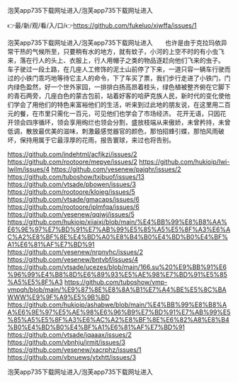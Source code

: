 泡芙app735下载网址进入/泡芙app735下载网址进入

👉最/新/观/看/入/口/👉https://github.com/fukeluo/xjwffa/issues/1

泡芙app735下载网址进入/泡芙app735下载网址进入　　也许是由于克拉玛依异常干热的气候所至，只要稍有水的地方，就有蚊子，小河的上空不时的有小虫飞来，落在行人的头上、衣服上，行人用帽子之类的物品逐赶向他们飞来的虫子。　　车子驶过一段土路，在几座人工修饰的泥土山前停了下来，一道只容一辆车行驶而过的小铁门乖巧地等待它主人的命令，下了车买了票，我们步行走进了小铁门，门内绿色盈然，好一个世外家园，一排排白扬高昂着枝头，绿色植被整齐俯在它脚下的青石两旁，几座白色的蒙古包前，站着好客的哈萨克族人民，新时代的变化使他们学会了用他们的特色来富裕他们的生活，听来到过此地的朋友说，在这里用二百元的餐，在市里只需化一百元，可见他们也学会了市场经济。
花开无语，只因花开领会四序循环，领会享用绚烂也领会分割，盛放枝端从来傲娇，未曾矜持，未曾低调，散放最优美的滋味，刺激最感觉器官的颜色，那怕招蜂引蝶，那怕风雨破坏，保持用属于它最淳厚的花雨，报告寰球，来过也将告别。


https://github.com/indehtml/acfjkzi/issues/2
https://github.com/rootoore/mepye/issues/2
https://github.com/hukioip/lwi-lwilm/issues/4
https://github.com/yesenew/pajqhr/issues/2
https://github.com/tuboshow/txjbuof/issues/13
https://github.com/vtsade/pbowen/issues/3
https://github.com/rootoore/kloieg/issues/5
https://github.com/vtsade/gmacaps/issues/6
https://github.com/rootoore/iplmfqa/issues/6
https://github.com/yesenew/qqjwj/issues/5
https://github.com/hukioip/xiiaixj/blob/main/%E4%BB%99%E8%B8%AA%E6%9E%97%E7%BD%91%E7%AB%99%E5%85%A5%E5%8F%A3%E6%AC%A2%E8%BF%8E%E4%BD%A0%E8%B4%B0%E4%BD%B0%E4%BF%A1%E6%81%AF%E7%BD%91
https://github.com/yesenew/nrpnvhc/issues/2
https://github.com/yesenew/bntvbf/issues/4
https://github.com/vtsade/ucezes/blob/main/166.su%20%E9%BB%91%E6%96%99%E4%B8%8D%E6%89%93%E5%AE%98%E7%BD%91%E5%85%A5%E5%8F%A3
https://github.com/tuboshow/vmp-vmpqh/blob/main/%E9%87%8E%E8%8A%B1%E7%A4%BE%E5%8C%BAWWW%E9%9F%A9%E5%9B%BD
https://github.com/hukioip/ashabwe/blob/main/%E4%BB%99%E8%B8%AA%E6%9E%97%E5%AE%98%E6%96%B9%E7%BD%91%E7%AB%99%E5%85%A5%E5%8F%A3%E6%AC%A2%E8%BF%8E%E6%82%A8%E8%B4%B0%E4%BD%B0%E4%BF%A1%E6%81%AF%E7%BD%91
https://github.com/vtsade/jqaaax/issues/2
https://github.com/vbnhju/jrmit/issues/3
https://github.com/yesenew/xacrphz/issues/1
https://github.com/vbnuews/ytxhtt/issues/3

泡芙app735下载网址进入/泡芙app735下载网址进入
